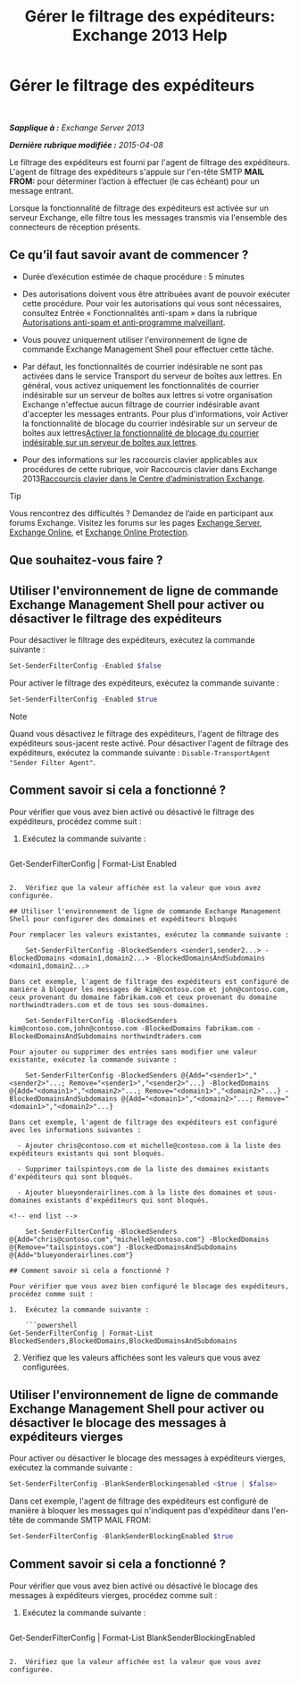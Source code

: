 ﻿---
title: 'Gérer le filtrage des expéditeurs: Exchange 2013 Help'
TOCTitle: Gérer le filtrage des expéditeurs
ms:assetid: a7f4b3e1-2970-45ad-911e-a9f46d880d3d
ms:mtpsurl: https://technet.microsoft.com/fr-fr/library/Bb124087(v=EXCHG.150)
ms:contentKeyID: 50478838
ms.date: 05/23/2018
mtps_version: v=EXCHG.150
ms.translationtype: MT
---

# Gérer le filtrage des expéditeurs

 

_**Sapplique à :** Exchange Server 2013_

_**Dernière rubrique modifiée :** 2015-04-08_

Le filtrage des expéditeurs est fourni par l'agent de filtrage des expéditeurs. L'agent de filtrage des expéditeurs s'appuie sur l'en-tête SMTP **MAIL FROM:**  pour déterminer l’action à effectuer (le cas échéant) pour un message entrant.

Lorsque la fonctionnalité de filtrage des expéditeurs est activée sur un serveur Exchange, elle filtre tous les messages transmis via l'ensemble des connecteurs de réception présents.

## Ce qu’il faut savoir avant de commencer ?

  - Durée d’exécution estimée de chaque procédure : 5 minutes

  - Des autorisations doivent vous être attribuées avant de pouvoir exécuter cette procédure. Pour voir les autorisations qui vous sont nécessaires, consultez Entrée « Fonctionnalités anti-spam » dans la rubrique [Autorisations anti-spam et anti-programme malveillant](anti-spam-and-anti-malware-permissions-exchange-2013-help.md).

  - Vous pouvez uniquement utiliser l'environnement de ligne de commande Exchange Management Shell pour effectuer cette tâche.

  - Par défaut, les fonctionnalités de courrier indésirable ne sont pas activées dans le service Transport du serveur de boîtes aux lettres. En général, vous activez uniquement les fonctionnalités de courrier indésirable sur un serveur de boîtes aux lettres si votre organisation Exchange n'effectue aucun filtrage de courrier indésirable avant d'accepter les messages entrants. Pour plus d'informations, voir Activer la fonctionnalité de blocage du courrier indésirable sur un serveur de boîtes aux lettres[Activer la fonctionnalité de blocage du courrier indésirable sur un serveur de boîtes aux lettres](enable-anti-spam-functionality-on-mailbox-servers-exchange-2013-help.md).

  - Pour des informations sur les raccourcis clavier applicables aux procédures de cette rubrique, voir Raccourcis clavier dans Exchange 2013[Raccourcis clavier dans le Centre d’administration Exchange](keyboard-shortcuts-in-the-exchange-admin-center-exchange-online-protection-help.md).

> [!TIP]
> Vous rencontrez des difficultés ? Demandez de l’aide en participant aux forums Exchange. Visitez les forums sur les pages <a href="https://go.microsoft.com/fwlink/p/?linkid=60612">Exchange Server</a>, <a href="https://go.microsoft.com/fwlink/p/?linkid=267542">Exchange Online</a>, et <a href="https://go.microsoft.com/fwlink/p/?linkid=285351">Exchange Online Protection</a>.


## Que souhaitez-vous faire ?

## Utiliser l'environnement de ligne de commande Exchange Management Shell pour activer ou désactiver le filtrage des expéditeurs

Pour désactiver le filtrage des expéditeurs, exécutez la commande suivante :

```powershell
Set-SenderFilterConfig -Enabled $false
```

Pour activer le filtrage des expéditeurs, exécutez la commande suivante :

```powershell
Set-SenderFilterConfig -Enabled $true
```

> [!NOTE]
> Quand vous désactivez le filtrage des expéditeurs, l'agent de filtrage des expéditeurs sous-jacent reste activé. Pour désactiver l'agent de filtrage des expéditeurs, exécutez la commande suivante : <code>Disable-TransportAgent &quot;Sender Filter Agent&quot;</code>.


## Comment savoir si cela a fonctionné ?

Pour vérifier que vous avez bien activé ou désactivé le filtrage des expéditeurs, procédez comme suit :

1.  Exécutez la commande suivante :
    
    ```powershell
Get-SenderFilterConfig | Format-List Enabled
```

2.  Vérifiez que la valeur affichée est la valeur que vous avez configurée.

## Utiliser l'environnement de ligne de commande Exchange Management Shell pour configurer des domaines et expéditeurs bloqués

Pour remplacer les valeurs existantes, exécutez la commande suivante :

    Set-SenderFilterConfig -BlockedSenders <sender1,sender2...> -BlockedDomains <domain1,domain2...> -BlockedDomainsAndSubdomains <domain1,domain2...>

Dans cet exemple, l'agent de filtrage des expéditeurs est configuré de manière à bloquer les messages de kim@contoso.com et john@contoso.com, ceux provenant du domaine fabrikam.com et ceux provenant du domaine northwindtraders.com et de tous ses sous-domaines.

    Set-SenderFilterConfig -BlockedSenders kim@contoso.com,john@contoso.com -BlockedDomains fabrikam.com -BlockedDomainsAndSubdomains northwindtraders.com

Pour ajouter ou supprimer des entrées sans modifier une valeur existante, exécutez la commande suivante :

    Set-SenderFilterConfig -BlockedSenders @{Add="<sender1>","<sender2>"...; Remove="<sender1>","<sender2>"...} -BlockedDomains @{Add="<domain1>","<domain2>"...; Remove="<domain1>","<domain2>"...} -BlockedDomainsAndSubdomains @{Add="<domain1>","<domain2>"...; Remove="<domain1>","<domain2>"...}

Dans cet exemple, l'agent de filtrage des expéditeurs est configuré avec les informations suivantes :

  - Ajouter chris@contoso.com et michelle@contoso.com à la liste des expéditeurs existants qui sont bloqués.

  - Supprimer tailspintoys.com de la liste des domaines existants d'expéditeurs qui sont bloqués.

  - Ajouter blueyonderairlines.com à la liste des domaines et sous-domaines existants d'expéditeurs qui sont bloqués.

<!-- end list -->

    Set-SenderFilterConfig -BlockedSenders @{Add="chris@contoso.com","michelle@contoso.com"} -BlockedDomains @{Remove="tailspintoys.com"} -BlockedDomainsAndSubdomains @{Add="blueyonderairlines.com"}

## Comment savoir si cela a fonctionné ?

Pour vérifier que vous avez bien configuré le blocage des expéditeurs, procédez comme suit :

1.  Exécutez la commande suivante :
    
    ```powershell
Get-SenderFilterConfig | Format-List BlockedSenders,BlockedDomains,BlockedDomainsAndSubdomains
```

2.  Vérifiez que les valeurs affichées sont les valeurs que vous avez configurées.

## Utiliser l'environnement de ligne de commande Exchange Management Shell pour activer ou désactiver le blocage des messages à expéditeurs vierges

Pour activer ou désactiver le blocage des messages à expéditeurs vierges, exécutez la commande suivante :

```powershell
Set-SenderFilterConfig -BlankSenderBlockingenabled <$true | $false>
```

Dans cet exemple, l'agent de filtrage des expéditeurs est configuré de manière à bloquer les messages qui n'indiquent pas d'expéditeur dans l'en-tête de commande SMTP MAIL FROM:

```powershell
Set-SenderFilterConfig -BlankSenderBlockingEnabled $true
```

## Comment savoir si cela a fonctionné ?

Pour vérifier que vous avez bien activé ou désactivé le blocage des messages à expéditeurs vierges, procédez comme suit :

1.  Exécutez la commande suivante :
    
    ```powershell
Get-SenderFilterConfig | Format-List BlankSenderBlockingEnabled
```

2.  Vérifiez que la valeur affichée est la valeur que vous avez configurée.

